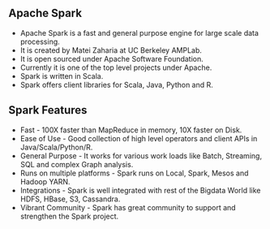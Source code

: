 ## Apache Spark
* Apache Spark is a fast and general purpose engine for large scale data processing.
* It is created by Matei Zaharia at UC Berkeley AMPLab.
* It is open sourced under Apache Software Foundation.
* Currently it is one of the top level projects under Apache.
* Spark is written in Scala.
* Spark offers client libraries for Scala, Java, Python and R.

## Spark Features
* Fast - 100X faster than MapReduce in memory, 10X faster on Disk.
* Ease of Use - Good collection of high level operators and client APIs in Java/Scala/Python/R.
* General Purpose - It works for various work loads like Batch, Streaming, SQL and complex Graph analysis.
* Runs on multiple platforms - Spark runs on Local, Spark, Mesos and Hadoop YARN.
* Integrations - Spark is well integrated with rest of the Bigdata World like HDFS, HBase, S3, Cassandra.
* Vibrant Community - Spark has great community to support and strengthen the Spark project.
